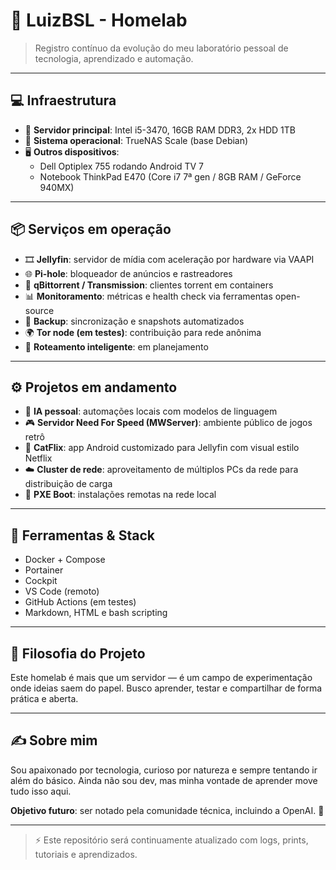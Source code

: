 # 🧠 LuizBSL - Homelab

> Registro contínuo da evolução do meu laboratório pessoal de tecnologia, aprendizado e automação.

---

## 💻 Infraestrutura

- 💾 **Servidor principal**: Intel i5-3470, 16GB RAM DDR3, 2x HDD 1TB
- 🧠 **Sistema operacional**: TrueNAS Scale (base Debian)
- 🖥️ **Outros dispositivos**:  
  - Dell Optiplex 755 rodando Android TV 7  
  - Notebook ThinkPad E470 (Core i7 7ª gen / 8GB RAM / GeForce 940MX)

---

## 📦 Serviços em operação

- 🎞️ **Jellyfin**: servidor de mídia com aceleração por hardware via VAAPI
- 🌐 **Pi-hole**: bloqueador de anúncios e rastreadores
- 📡 **qBittorrent / Transmission**: clientes torrent em containers
- 📊 **Monitoramento**: métricas e health check via ferramentas open-source
- 🔁 **Backup**: sincronização e snapshots automatizados
- 🌍 **Tor node (em testes)**: contribuição para rede anônima
- 🚦 **Roteamento inteligente**: em planejamento

---

## ⚙️ Projetos em andamento

- 🤖 **IA pessoal**: automações locais com modelos de linguagem
- 🎮 **Servidor Need For Speed (MWServer)**: ambiente público de jogos retrô
- 📲 **CatFlix**: app Android customizado para Jellyfin com visual estilo Netflix
- ☁️ **Cluster de rede**: aproveitamento de múltiplos PCs da rede para distribuição de carga
- 🧪 **PXE Boot**: instalações remotas na rede local

---

## 🧰 Ferramentas & Stack

- Docker + Compose
- Portainer
- Cockpit
- VS Code (remoto)
- GitHub Actions (em testes)
- Markdown, HTML e bash scripting

---

## 📘 Filosofia do Projeto

Este homelab é mais que um servidor — é um campo de experimentação onde ideias saem do papel. Busco aprender, testar e compartilhar de forma prática e aberta.

---

## ✍️ Sobre mim

Sou apaixonado por tecnologia, curioso por natureza e sempre tentando ir além do básico. Ainda não sou dev, mas minha vontade de aprender move tudo isso aqui.

**Objetivo futuro**: ser notado pela comunidade técnica, incluindo a OpenAI. 🚀

---

> ⚡ Este repositório será continuamente atualizado com logs, prints, tutoriais e aprendizados.
